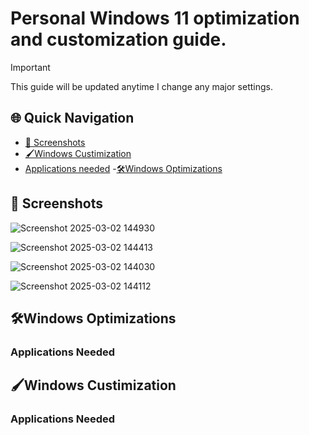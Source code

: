 # Personal Windows 11 optimization and customization guide.

> [!IMPORTANT]
> This guide will be updated anytime I change any major settings.

## 🌐 Quick Navigation
- [📸 Screenshots](#-screenshots)
- [🖌️Windows Custimization](#-Windows-Custimization)
- [ Applications needed](#-Applications-Needed)
-[🛠️Windows Optimizations](#-🛠️Windows-Optimizations)


## 📸 Screenshots

![Screenshot 2025-03-02 144930](https://github.com/user-attachments/assets/955cf1f2-a59f-4e91-99a3-64bb2d696e90)

![Screenshot 2025-03-02 144413](https://github.com/user-attachments/assets/02de84cf-6678-4b4f-8312-8e4652d715f2)

![Screenshot 2025-03-02 144030](https://github.com/user-attachments/assets/8589b27a-b3a7-418e-a384-7696783bb3a9)

![Screenshot 2025-03-02 144112](https://github.com/user-attachments/assets/a7d6ca6b-e995-44ed-b44f-df19db4e8c28)

## 🛠️Windows Optimizations

### Applications Needed

## 🖌️Windows Custimization

### Applications Needed



